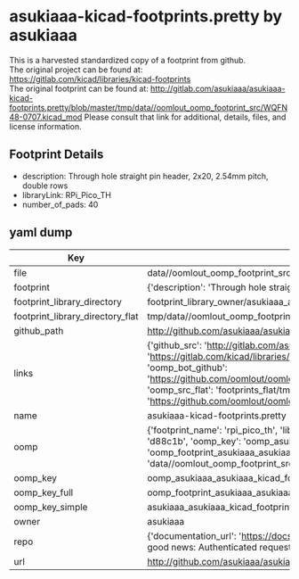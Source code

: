 # asukiaaa-kicad-footprints.pretty by asukiaaa  
This is a harvested standardized copy of a footprint from github.  
The original project can be found at:  
https://gitlab.com/kicad/libraries/kicad-footprints  
The original footprint can be found at:
http://gitlab.com/asukiaaa/asukiaaa-kicad-footprints.pretty/blob/master/tmp/data//oomlout_oomp_footprint_src/WQFN48-0707.kicad_mod
Please consult that link for additional, details, files, and license information.  
## Footprint Details
* description: Through hole straight pin header, 2x20, 2.54mm pitch, double rows  
* libraryLink: RPi_Pico_TH  
* number_of_pads: 40  
## yaml dump  
| Key | Value |  
| --- | --- |  
| file | data//oomlout_oomp_footprint_src/asukiaaa-kicad-footprints.pretty/RPi_Pico_TH.kicad_mod |  
| footprint | {'description': 'Through hole straight pin header, 2x20, 2.54mm pitch, double rows', 'libraryLink': 'RPi_Pico_TH', 'number_of_pads': 40} |  
| footprint_library_directory | footprint_library_owner/asukiaaa_asukiaaa-kicad-footprints.pretty |  
| footprint_library_directory_flat | tmp/data//oomlout_oomp_footprint_src/footprints_flat/asukiaaa_asukiaaa_kicad_footprints_rpi_pico_th/working |  
| github_path | http://github.com/asukiaaa/asukiaaa-kicad-footprints.pretty/blob/master/tmp/data//oomlout_oomp_footprint_src/RPi_Pico_TH.kicad_mod |  
| links | {'github_src': 'http://gitlab.com/asukiaaa/asukiaaa-kicad-footprints.pretty/blob/master/tmp/data//oomlout_oomp_footprint_src/WQFN48-0707.kicad_mod', 'github_src_repo': 'https://gitlab.com/kicad/libraries/kicad-footprints', 'oomp_bot': 'tmp/data//oomlout_oomp_footprint_src/footprints/asukiaaa_asukiaaa_kicad_footprints_rpi_pico_th/working', 'oomp_bot_github': 'https://github.com/oomlout/oomlout_oomp_footprint_bot/tree/main/tmp/data//oomlout_oomp_footprint_src/footprints/asukiaaa_asukiaaa_kicad_footprints_rpi_pico_th/working', 'oomp_src_flat': 'footprints_flat/tmp/data//oomlout_oomp_footprint_src/footprints_flat/asukiaaa_asukiaaa_kicad_footprints_rpi_pico_th/working', 'oomp_src_flat_github': 'https://github.com/oomlout/oomlout_oomp_footprint_src/tree/main/tmp/data//oomlout_oomp_footprint_src/footprints_flat/asukiaaa_asukiaaa_kicad_footprints_rpi_pico_th/working'} |  
| name | asukiaaa-kicad-footprints.pretty |  
| oomp | {'footprint_name': 'rpi_pico_th', 'library_name': 'asukiaaa_kicad_footprints', 'md5': 'd88c1ba09c2efd78e28d301584b1509f', 'md5_10': 'd88c1ba09c', 'md5_5': 'd88c1', 'md5_6': 'd88c1b', 'oomp_key': 'oomp_asukiaaa_asukiaaa_kicad_footprints_rpi_pico_th', 'oomp_key_extra': 'oomp_footprint_asukiaaa_asukiaaa_kicad_footprints_rpi_pico_th', 'oomp_key_full': 'oomp_footprint_asukiaaa_asukiaaa_kicad_footprints_rpi_pico_th_d88c1b', 'oomp_key_simple': 'asukiaaa_asukiaaa_kicad_footprints_rpi_pico_th', 'original_filename': 'data//oomlout_oomp_footprint_src/asukiaaa-kicad-footprints.pretty/RPi_Pico_TH.kicad_mod', 'owner_name': 'asukiaaa'} |  
| oomp_key | oomp_asukiaaa_asukiaaa_kicad_footprints_rpi_pico_th |  
| oomp_key_full | oomp_footprint_asukiaaa_asukiaaa_kicad_footprints_rpi_pico_th |  
| oomp_key_simple | asukiaaa_asukiaaa_kicad_footprints_rpi_pico_th |  
| owner | asukiaaa |  
| repo | {'documentation_url': 'https://docs.github.com/rest/overview/resources-in-the-rest-api#rate-limiting', 'message': "API rate limit exceeded for 84.66.142.224. (But here's the good news: Authenticated requests get a higher rate limit. Check out the documentation for more details.)"} |  
| url | http://github.com/asukiaaa/asukiaaa-kicad-footprints.pretty |  

